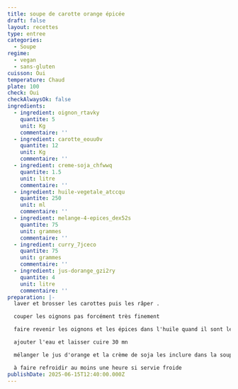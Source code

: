 ```yaml
---
title: soupe de carotte orange épicée
draft: false
layout: recettes
type: entree
categories:
  - Soupe
regime:
  - vegan
  - sans-gluten
cuisson: Oui
temperature: Chaud
plate: 100
check: Oui
checkAlwaysOk: false
ingredients:
  - ingredient: oignon_rtavky
    quantite: 5
    unit: Kg
    commentaire: ''
  - ingredient: carotte_eouu0v
    quantite: 12
    unit: Kg
    commentaire: ''
  - ingredient: creme-soja_chfwwq
    quantite: 1.5
    unit: litre
    commentaire: ''
  - ingredient: huile-vegetale_atccqu
    quantite: 250
    unit: ml
    commentaire: ''
  - ingredient: melange-4-epices_dex52s
    quantite: 75
    unit: grammes
    commentaire: ''
  - ingredient: curry_7jceco
    quantite: 75
    unit: grammes
    commentaire: ''
  - ingredient: jus-dorange_gzi2ry
    quantite: 4
    unit: litre
    commentaire: ''
preparation: |-
  laver et brosser les carottes puis les râper .

  couper les oignons pas forcément très finement

  faire revenir les oignons et les épices dans l'huile quand il sont légèrement dorés ajouter les carottes

  ajouter l'eau et laisser cuire 30 mn

  mélanger le jus d'orange et la crème de soja les inclure dans la soupe et mixer le tout

  à faire refroidir au moins une heure si servie froide
publishDate: 2025-06-15T12:40:00.000Z
---
```

